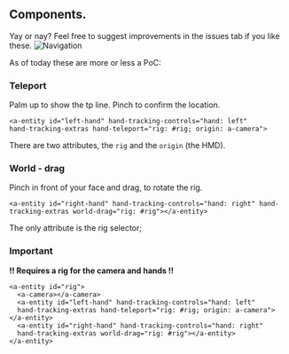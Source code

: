
## Components.

Yay or nay? Feel free to suggest improvements in the issues tab if you like these.
![Navigation](https://gftruj.github.io/hand.tracking.controls.extras/screens/navigation.gif)

As of today these are more or less a PoC:

### Teleport

Palm up to show the tp line.
Pinch to confirm the location.

    <a-entity id="left-hand" hand-tracking-controls="hand: left" 
    hand-tracking-extras hand-teleport="rig: #rig; origin: a-camera">

There are two attributes, the `rig` and the `origin` (the HMD).

### World - drag
Pinch in front of your face and drag, to rotate the rig.

    <a-entity id="right-hand" hand-tracking-controls="hand: right" hand-tracking-extras world-drag="rig: #rig"></a-entity>

The only attribute is the rig selector;

### Important

**!! Requires a rig for the camera and hands !!**

    <a-entity id="rig">
      <a-camera></a-camera>
      <a-entity id="left-hand" hand-tracking-controls="hand: left" 
      hand-tracking-extras hand-teleport="rig: #rig; origin: a-camera"></a-entity>
      <a-entity id="right-hand" hand-tracking-controls="hand: right"
      hand-tracking-extras world-drag="rig: #rig"></a-entity>
    </a-entity>
